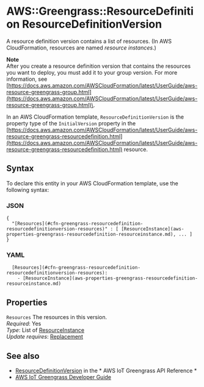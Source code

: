 # AWS::Greengrass::ResourceDefinition ResourceDefinitionVersion<a name="aws-properties-greengrass-resourcedefinition-resourcedefinitionversion"></a>

<a name="aws-properties-greengrass-resourcedefinition-resourcedefinitionversion-description"></a>A resource definition version contains a list of resources\. \(In AWS CloudFormation, resources are named *resource instances*\.\)

**Note**  
After you create a resource definition version that contains the resources you want to deploy, you must add it to your group version\. For more information, see [https://docs.aws.amazon.com/AWSCloudFormation/latest/UserGuide/aws-resource-greengrass-group.html](https://docs.aws.amazon.com/AWSCloudFormation/latest/UserGuide/aws-resource-greengrass-group.html)\.

<a name="aws-properties-greengrass-resourcedefinition-resourcedefinitionversion-inheritance"></a> In an AWS CloudFormation template, `ResourceDefinitionVersion` is the property type of the `InitialVersion` property in the [https://docs.aws.amazon.com/AWSCloudFormation/latest/UserGuide/aws-resource-greengrass-resourcedefinition.html](https://docs.aws.amazon.com/AWSCloudFormation/latest/UserGuide/aws-resource-greengrass-resourcedefinition.html) resource\.

## Syntax<a name="aws-properties-greengrass-resourcedefinition-resourcedefinitionversion-syntax"></a>

To declare this entity in your AWS CloudFormation template, use the following syntax:

### JSON<a name="aws-properties-greengrass-resourcedefinition-resourcedefinitionversion-syntax.json"></a>

```
{
  "[Resources](#cfn-greengrass-resourcedefinition-resourcedefinitionversion-resources)" : [ [ResourceInstance](aws-properties-greengrass-resourcedefinition-resourceinstance.md), ... ]
}
```

### YAML<a name="aws-properties-greengrass-resourcedefinition-resourcedefinitionversion-syntax.yaml"></a>

```
  [Resources](#cfn-greengrass-resourcedefinition-resourcedefinitionversion-resources): 
    - [ResourceInstance](aws-properties-greengrass-resourcedefinition-resourceinstance.md)
```

## Properties<a name="aws-properties-greengrass-resourcedefinition-resourcedefinitionversion-properties"></a>

`Resources`  <a name="cfn-greengrass-resourcedefinition-resourcedefinitionversion-resources"></a>
The resources in this version\.  
*Required*: Yes  
*Type*: List of [ResourceInstance](aws-properties-greengrass-resourcedefinition-resourceinstance.md)  
*Update requires*: [Replacement](https://docs.aws.amazon.com/AWSCloudFormation/latest/UserGuide/using-cfn-updating-stacks-update-behaviors.html#update-replacement)

## See also<a name="aws-properties-greengrass-resourcedefinition-resourcedefinitionversion--seealso"></a>
+  [ResourceDefinitionVersion](https://docs.aws.amazon.com/greengrass/latest/apireference/definitions-resourcedefinitionversion.html) in the * AWS IoT Greengrass API Reference * 
+  [AWS IoT Greengrass Developer Guide](https://docs.aws.amazon.com/greengrass/latest/developerguide/) 